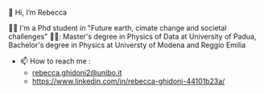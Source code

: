 👋 Hi, I’m Rebecca


:woman_scientist: I'm a Phd student in "Future earth, cimate change and societal challenges"
👩‍🎓: Master's degree in Physics of Data at University of Padua, Bachelor's degree in Physics at Universty of Modena and Reggio Emilia






- 📫 How to reach me :
  * rebecca.ghidoni2@unibo.it
  * https://www.linkedin.com/in/rebecca-ghidoni-44101b23a/

<!---
GhidoniR/GhidoniR is a ✨ special ✨ repository because its `README.md` (this file) appears on your GitHub profile.
You can click the Preview link to take a look at your changes.
--->
